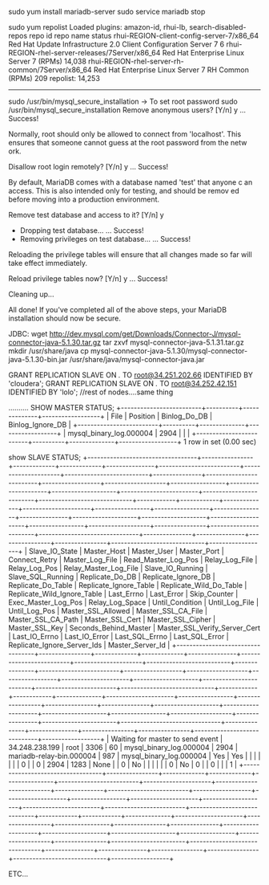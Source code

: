 sudo yum install mariadb-server
sudo service mariadb stop

sudo yum repolist
Loaded plugins: amazon-id, rhui-lb, search-disabled-repos
repo id                                                                  repo name                                                                               status
rhui-REGION-client-config-server-7/x86_64                                Red Hat Update Infrastructure 2.0 Client Configuration Server 7                              6
rhui-REGION-rhel-server-releases/7Server/x86_64                          Red Hat Enterprise Linux Server 7 (RPMs)                                                14,038
rhui-REGION-rhel-server-rh-common/7Server/x86_64                         Red Hat Enterprise Linux Server 7 RH Common (RPMs)                                         209
repolist: 14,253


---------------------------------------------------

sudo /usr/bin/mysql_secure_installation -> To set root password
sudo /usr/bin/mysql_secure_installation
Remove anonymous users? [Y/n] y
... Success!
 
Normally, root should only be allowed to connect from 'localhost'.                                                                                                    This
ensures that someone cannot guess at the root password from the netw                                                                                                  ork.
 
Disallow root login remotely? [Y/n] y
... Success!
 
By default, MariaDB comes with a database named 'test' that anyone c                                                                                                  an
access.  This is also intended only for testing, and should be remov                                                                                                  ed
before moving into a production environment.
 
Remove test database and access to it? [Y/n] y
- Dropping test database...
... Success!
- Removing privileges on test database...
... Success!
 
Reloading the privilege tables will ensure that all changes made so                                                                                                   far
will take effect immediately.
 
Reload privilege tables now? [Y/n] y
... Success!
 
Cleaning up...
 
All done!  If you've completed all of the above steps, your MariaDB
installation should now be secure.
 
 
JDBC:
wget http://dev.mysql.com/get/Downloads/Connector-J/mysql-connector-java-5.1.30.tar.gz
tar zxvf mysql-connector-java-5.1.31.tar.gz
mkdir /usr/share/java
cp mysql-connector-java-5.1.30/mysql-connector-java-5.1.30-bin.jar  /usr/share/java/mysql-connector-java.jar

GRANT REPLICATION SLAVE ON *.* TO root@34.251.202.66  IDENTIFIED BY 'cloudera';
GRANT REPLICATION SLAVE ON *.* TO root@34.252.42.151  IDENTIFIED BY 'lolo';
//rest of nodes....same thing

..........
SHOW MASTER STATUS;
+-------------------------+----------+--------------+------------------+
| File                    | Position | Binlog_Do_DB | Binlog_Ignore_DB |
+-------------------------+----------+--------------+------------------+
| mysql_binary_log.000004 |     2904 |              |                  |
+-------------------------+----------+--------------+------------------+
1 row in set (0.00 sec)


show SLAVE STATUS;
+----------------------------------+----------------+-------------+-------------+---------------+-------------------------+---------------------+--------------------------+---------------+-------------------------+------------------+-------------------+-----------------+---------------------+--------------------+------------------------+-------------------------+-----------------------------+------------+------------+--------------+---------------------+-----------------+-----------------+----------------+---------------+--------------------+--------------------+--------------------+-----------------+-------------------+----------------+-----------------------+-------------------------------+---------------+---------------+----------------+----------------+-----------------------------+------------------+
| Slave_IO_State                   | Master_Host    | Master_User | Master_Port | Connect_Retry | Master_Log_File         | Read_Master_Log_Pos | Relay_Log_File           | Relay_Log_Pos | Relay_Master_Log_File   | Slave_IO_Running | Slave_SQL_Running | Replicate_Do_DB | Replicate_Ignore_DB | Replicate_Do_Table | Replicate_Ignore_Table | Replicate_Wild_Do_Table | Replicate_Wild_Ignore_Table | Last_Errno | Last_Error | Skip_Counter | Exec_Master_Log_Pos | Relay_Log_Space | Until_Condition | Until_Log_File | Until_Log_Pos | Master_SSL_Allowed | Master_SSL_CA_File | Master_SSL_CA_Path | Master_SSL_Cert | Master_SSL_Cipher | Master_SSL_Key | Seconds_Behind_Master | Master_SSL_Verify_Server_Cert | Last_IO_Errno | Last_IO_Error | Last_SQL_Errno | Last_SQL_Error | Replicate_Ignore_Server_Ids | Master_Server_Id |
+----------------------------------+----------------+-------------+-------------+---------------+-------------------------+---------------------+--------------------------+---------------+-------------------------+------------------+-------------------+-----------------+---------------------+--------------------+------------------------+-------------------------+-----------------------------+------------+------------+--------------+---------------------+-----------------+-----------------+----------------+---------------+--------------------+--------------------+--------------------+-----------------+-------------------+----------------+-----------------------+-------------------------------+---------------+---------------+----------------+----------------+-----------------------------+------------------+
| Waiting for master to send event | 34.248.238.199 | root        |        3306 |            60 | mysql_binary_log.000004 |                2904 | mariadb-relay-bin.000004 |           987 | mysql_binary_log.000004 | Yes              | Yes               |                 |                     |                    |                        |                         |                             |          0 |            |            0 |                2904 |            1283 | None            |                |             0 | No                 |                    |                    |                 |                   |                |                     0 | No                            |             0 |               |              0 |                |                             |                1 |
+----------------------------------+----------------+-------------+-------------+---------------+-------------------------+---------------------+--------------------------+---------------+-------------------------+------------------+-------------------+-----------------+---------------------+--------------------+------------------------+-------------------------+-----------------------------+------------+------------+--------------+---------------------+-----------------+-----------------+----------------+---------------+--------------------+--------------------+--------------------+-----------------+-------------------+----------------+-----------------------+-------------------------------+---------------+---------------+----------------+----------------+-----------------------------+------------------+

ETC...

